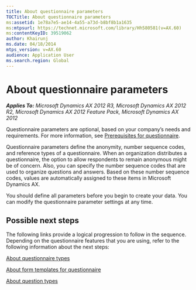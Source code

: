 ```yaml
---
title: About questionnaire parameters
TOCTitle: About questionnaire parameters
ms:assetid: 1e78a7e5-ae14-4a55-a73d-b8bf8b1a1635
ms:mtpsurl: https://technet.microsoft.com/library/Hh580581(v=AX.60)
ms:contentKeyID: 39519062
author: Khairunj
ms.date: 04/18/2014
mtps_version: v=AX.60
audience: Application User
ms.search.region: Global
---
```


# About questionnaire parameters 


_**Applies To:** Microsoft Dynamics AX 2012 R3, Microsoft Dynamics AX 2012 R2, Microsoft Dynamics AX 2012 Feature Pack, Microsoft Dynamics AX 2012_

Questionnaire parameters are optional, based on your company’s needs and requirements. For more information, see [Prerequisites for questionnaire](prerequisites-for-questionnaire.md).

Questionnaire parameters define the anonymity, number sequence codes, and reference types of a questionnaire. When an organization distributes a questionnaire, the option to allow respondents to remain anonymous might be of concern. Also, you can specify the number sequence codes that are used to organize questions and answers. Based on these number sequence codes, values are automatically assigned to these items in Microsoft Dynamics AX.

You should define all parameters before you begin to create your data. You can modify the questionnaire parameter settings at any time.

## Possible next steps

The following links provide a logical progression to follow in the sequence. Depending on the questionnaire features that you are using, refer to the following information about the next steps:

[About questionnaire types](about-questionnaire-types.md)

[About form templates for questionnaire](about-form-templates-for-questionnaire.md)

[About question types](about-question-types.md)

  


